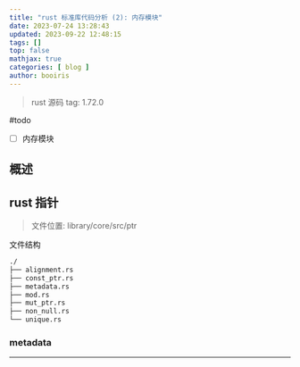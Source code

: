 ```yaml
---
title: "rust 标准库代码分析 (2): 内存模块"
date: 2023-07-24 13:28:43 
updated: 2023-09-22 12:48:15
tags: [] 
top: false
mathjax: true
categories: [ blog ]
author: booiris
---
```


> rust 源码 tag: 1.72.0

#todo

- [ ] 内存模块

## 概述

## rust 指针

> 文件位置: library/core/src/ptr

文件结构

```bash
./
├── alignment.rs
├── const_ptr.rs
├── metadata.rs
├── mod.rs
├── mut_ptr.rs
├── non_null.rs
└── unique.rs
```

### metadata

---